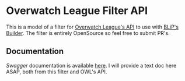 # Overwatch League Filter API
This is a model of a filter for [Overwatch League's API](https://api.overwatchleague.com) to use with [BLiP's Builder](https://blip.ai).
The filter is entirely OpenSource so feel free to submit PR's.

## Documentation
*Swagger* documentation is available [here](https://owleague-203521.appspot.com). I will provide a text doc here ASAP, both from this filter and OWL's API.

